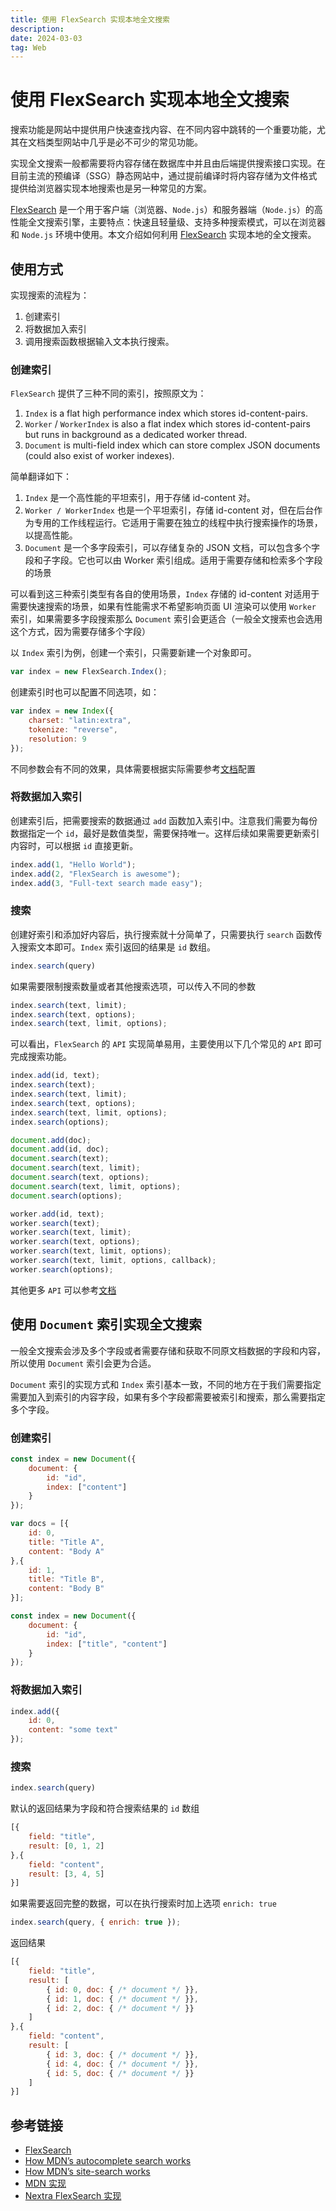 ```yaml
---
title: 使用 FlexSearch 实现本地全文搜索
description: 
date: 2024-03-03
tag: Web
---
```


# 使用 FlexSearch 实现本地全文搜索

搜索功能是网站中提供用户快速查找内容、在不同内容中跳转的一个重要功能，尤其在文档类型网站中几乎是必不可少的常见功能。

实现全文搜索一般都需要将内容存储在数据库中并且由后端提供搜索接口实现。在目前主流的预编译（SSG）静态网站中，通过提前编译时将内容存储为文件格式提供给浏览器实现本地搜索也是另一种常见的方案。

[FlexSearch](https://github.com/nextapps-de/flexsearch) 是一个用于客户端（浏览器、`Node.js`）和服务器端（`Node.js`）的高性能全文搜索引擎，主要特点：快速且轻量级、支持多种搜索模式，可以在浏览器和 `Node.js` 环境中使用。本文介绍如何利用 [FlexSearch](https://github.com/nextapps-de/flexsearch) 实现本地的全文搜索。

## 使用方式

实现搜索的流程为：

1. 创建索引
2. 将数据加入索引
3. 调用搜索函数根据输入文本执行搜索。

### 创建索引

`FlexSearch` 提供了三种不同的索引，按照原文为：

1. `Index` is a flat high performance index which stores id-content-pairs.
2. `Worker` / `WorkerIndex` is also a flat index which stores id-content-pairs but runs in background as a dedicated worker thread.
3. `Document` is multi-field index which can store complex JSON documents (could also exist of worker indexes).

简单翻译如下：

1. `Index` 是一个高性能的平坦索引，用于存储 id-content 对。
2. `Worker / WorkerIndex` 也是一个平坦索引，存储 id-content 对，但在后台作为专用的工作线程运行。它适用于需要在独立的线程中执行搜索操作的场景，以提高性能。
3. `Document` 是一个多字段索引，可以存储复杂的 JSON 文档，可以包含多个字段和子字段。它也可以由 Worker 索引组成。适用于需要存储和检索多个字段的场景

可以看到这三种索引类型有各自的使用场景，`Index` 存储的 id-content 对适用于需要快速搜索的场景，如果有性能需求不希望影响页面 UI 渲染可以使用 `Worker` 索引，如果需要多字段搜索那么 `Document` 索引会更适合（一般全文搜索也会选用这个方式，因为需要存储多个字段）

以 `Index` 索引为例，创建一个索引，只需要新建一个对象即可。

```javascript
var index = new FlexSearch.Index();
```

创建索引时也可以配置不同选项，如：

```javascript
var index = new Index({
    charset: "latin:extra",
    tokenize: "reverse",
    resolution: 9
});
```

不同参数会有不同的效果，具体需要根据实际需要参考[文档](https://github.com/nextapps-de/flexsearch?tab=readme-ov-file#options)配置

### 将数据加入索引

创建索引后，把需要搜索的数据通过 `add` 函数加入索引中。注意我们需要为每份数据指定一个 `id`，最好是数值类型，需要保持唯一。这样后续如果需要更新索引内容时，可以根据 `id` 直接更新。

```javascript
index.add(1, "Hello World");
index.add(2, "FlexSearch is awesome");
index.add(3, "Full-text search made easy");
```

### 搜索

创建好索引和添加好内容后，执行搜索就十分简单了，只需要执行 `search` 函数传入搜索文本即可。`Index` 索引返回的结果是 `id` 数组。

```javascript
index.search(query)
```

如果需要限制搜索数量或者其他搜索选项，可以传入不同的参数

```javascript
index.search(text, limit);
index.search(text, options);
index.search(text, limit, options);
```

可以看出，`FlexSearch` 的 `API` 实现简单易用，主要使用以下几个常见的 `API` 即可完成搜索功能。

```javascript
index.add(id, text);
index.search(text);
index.search(text, limit);
index.search(text, options);
index.search(text, limit, options);
index.search(options);
```

```javascript
document.add(doc);
document.add(id, doc);
document.search(text);
document.search(text, limit);
document.search(text, options);
document.search(text, limit, options);
document.search(options);
```

```javascript
worker.add(id, text);
worker.search(text);
worker.search(text, limit);
worker.search(text, options);
worker.search(text, limit, options);
worker.search(text, limit, options, callback);
worker.search(options);
```

其他更多 `API` 可以参考[文档](https://github.com/nextapps-de/flexsearch?tab=readme-ov-file#api-overview)

## 使用 `Document` 索引实现全文搜索

一般全文搜索会涉及多个字段或者需要存储和获取不同原文档数据的字段和内容，所以使用 `Document` 索引会更为合适。

`Document` 索引的实现方式和 `Index` 索引基本一致，不同的地方在于我们需要指定需要加入到索引的内容字段，如果有多个字段都需要被索引和搜索，那么需要指定多个字段。

### 创建索引

```javascript
const index = new Document({
    document: {
        id: "id",
        index: ["content"]
    }
});
```

```javascript
var docs = [{
    id: 0,
    title: "Title A",
    content: "Body A"
},{
    id: 1,
    title: "Title B",
    content: "Body B"
}];

const index = new Document({
    document: {
        id: "id",
        index: ["title", "content"]
    }
});
```

### 将数据加入索引

```javascript
index.add({ 
    id: 0, 
    content: "some text"
});
```

### 搜索

```javascript
index.search(query)
```

默认的返回结果为字段和符合搜索结果的 `id` 数组

```javascript
[{
    field: "title",
    result: [0, 1, 2]
},{
    field: "content",
    result: [3, 4, 5]
}]
```

如果需要返回完整的数据，可以在执行搜索时加上选项 `enrich: true`

```javascript
index.search(query, { enrich: true });
```

返回结果

```javascript
[{
    field: "title",
    result: [
        { id: 0, doc: { /* document */ }},
        { id: 1, doc: { /* document */ }},
        { id: 2, doc: { /* document */ }}
    ]
},{
    field: "content",
    result: [
        { id: 3, doc: { /* document */ }},
        { id: 4, doc: { /* document */ }},
        { id: 5, doc: { /* document */ }}
    ]
}]
```

## 参考链接

- [FlexSearch](https://github.com/nextapps-de/flexsearch)
- [How MDN’s autocomplete search works](https://hacks.mozilla.org/2021/08/mdns-autocomplete-search/)
- [How MDN’s site-search works](https://hacks.mozilla.org/2021/03/how-mdns-site-search-works/)
- [MDN 实现](https://github.com/mdn/yari/blob/main/client/src/search.tsx)
- [Nextra FlexSearch 实现](https://github.com/shuding/nextra/blob/main/packages/nextra-theme-docs/src/components/flexsearch.tsx)
